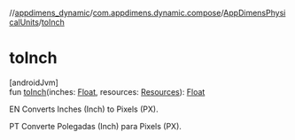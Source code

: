 //[appdimens_dynamic](../../../index.md)/[com.appdimens.dynamic.compose](../index.md)/[AppDimensPhysicalUnits](index.md)/[toInch](to-inch.md)

# toInch

[androidJvm]\
fun [toInch](to-inch.md)(inches: [Float](https://kotlinlang.org/api/core/kotlin-stdlib/kotlin/-float/index.html), resources: [Resources](https://developer.android.com/reference/kotlin/android/content/res/Resources.html)): [Float](https://kotlinlang.org/api/core/kotlin-stdlib/kotlin/-float/index.html)

EN Converts Inches (Inch) to Pixels (PX).

PT Converte Polegadas (Inch) para Pixels (PX).